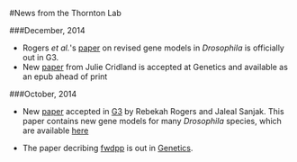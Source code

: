 #News from the Thornton Lab

###December, 2014

* Rogers _et al._'s [paper](http://g3journal.org/content/4/12/2345.abstract) on revised gene models in _Drosophila_ is officially out in G3.
* New [paper](http://www.genetics.org/content/early/2014/10/20/genetics.114.170837.abstract) from Julie Cridland is accepted at Genetics and available as an epub ahead of print

###October, 2014

* New [paper](http://www.g3journal.org/content/early/2014/10/01/g3.114.013532.abstract) accepted in [G3](http://www.g3journal.org) by Rebekah Rogers and Jaleal Sanjak.  This paper contains new gene models for many _Drosophila_ species, which are available [here](http://github.com/ThorntonLab/GFF)

* The paper decribing [fwdpp](http://github.com/molpopgen/fwdpp) is out in [Genetics](http://www.genetics.org/content/198/1/157.abstract).